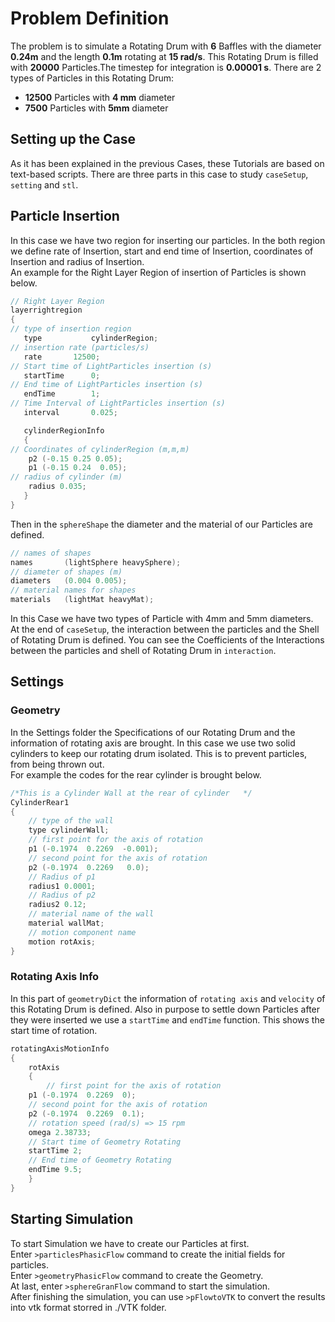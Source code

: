 # Problem Definition 
The problem is to simulate a Rotating Drum with **6** Baffles with the diameter **0.24m** and the length **0.1m** rotating at **15 rad/s**. This Rotating Drum is filled with **20000** Particles.The timestep for integration is **0.00001 s**. There are 2 types of Particles in this Rotating Drum:
* **12500** Particles with **4 mm** diameter
* **7500** Particles with **5mm** diameter  

## Setting up the Case
As it has been explained in the previous Cases, these Tutorials are based on text-based scripts. There are three parts in this case to study `caseSetup`, `setting` and `stl`.
## Particle Insertion
In this case we have two region for inserting our particles. In the both region we define rate of Insertion, start and end time of Insertion, coordinates of Insertion and radius of Insertion.  
An example for the Right Layer Region of insertion of Particles is shown below.  
```C++
// Right Layer Region
layerrightregion 
{
// type of insertion region
   type	          cylinderRegion;
// insertion rate (particles/s)    
   rate 	  12500;
// Start time of LightParticles insertion (s)
   startTime 	  0; 
// End time of LightParticles insertion (s)      
   endTime   	  1;
// Time Interval of LightParticles insertion (s)
   interval       0.025; 

   cylinderRegionInfo 
   {
// Coordinates of cylinderRegion (m,m,m)
   	p2 (-0.15 0.25 0.05);
   	p1 (-0.15 0.24	0.05);
// radius of cylinder (m)
   	radius 0.035;
   }
}
```
Then in the `sphereShape` the diameter and the material of our Particles are defined.  
```C++
// names of shapes 
names 		(lightSphere heavySphere);
// diameter of shapes (m) 	
diameters 	(0.004 0.005);
// material names for shapes 			
materials	(lightMat heavyMat);
```
In this Case we have two types of Particle with 4mm and 5mm diameters.  
At the end of `caseSetup`, the interaction between the particles and the Shell of Rotating Drum is defined. You can see the Coefficients of the Interactions between the particles and shell of Rotating Drum in `interaction`.
## Settings
### Geometry
In the Settings folder the Specifications of our Rotating Drum and the information of rotating axis are brought. In this case we use two solid cylinders to keep our rotating drum isolated. This is to prevent particles, from being thrown out.  
For example the codes for the rear cylinder is brought below.  
```C++
/*This is a Cylinder Wall at the rear of cylinder	*/
CylinderRear1
{
    // type of the wall
    type cylinderWall;
    // first point for the axis of rotation			
    p1 (-0.1974  0.2269  -0.001);
    // second point for the axis of rotation	 
    p2 (-0.1974  0.2269   0.0);
    // Radius of p1	
    radius1 0.0001;
    // Radius of p2
    radius2 0.12;
    // material name of the wall
    material wallMat;
    // motion component name         
    motion rotAxis;			 
}
```
### Rotating Axis Info
In this part of `geometryDict` the information of `rotating axis` and `velocity` of this Rotating Drum is defined. Also in purpose to settle down Particles after they were inserted we use a `startTime` and `endTime` function. This shows the start time of rotation.  
```C++
rotatingAxisMotionInfo
{
    rotAxis 
    {
        // first point for the axis of rotation
	p1 (-0.1974  0.2269  0);
	// second point for the axis of rotation	
	p2 (-0.1974  0.2269  0.1);
	// rotation speed (rad/s) => 15 rpm	
	omega 2.38733;
	// Start time of Geometry Rotating 	
	startTime 2;
	// End time of Geometry Rotating
	endTime 9.5;
    }
}
```
## Starting Simulation
To start Simulation we have to create our Particles at first.  
Enter `>particlesPhasicFlow` command to create the initial fields for particles.  
Enter `>geometryPhasicFlow` command to create the Geometry.  
At last, enter `>sphereGranFlow` command to start the simulation.  
After finishing the simulation, you can use  `>pFlowtoVTK` to convert the results into vtk format storred in ./VTK folder. 

